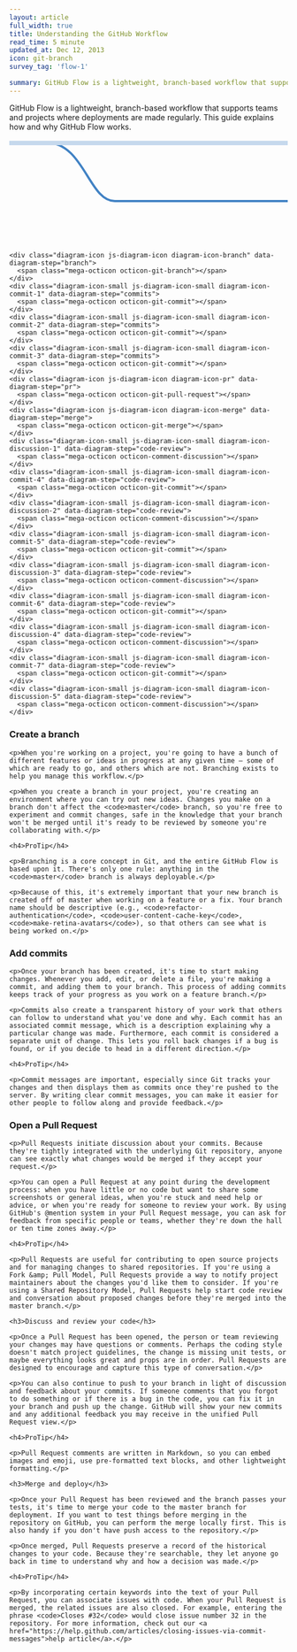 ```yaml
---
layout: article
full_width: true
title: Understanding the GitHub Workflow
read_time: 5 minute
updated_at: Dec 12, 2013
icon: git-branch
survey_tag: 'flow-1'

summary: GitHub Flow is a lightweight, branch-based workflow that supports teams and projects where deployments are made regularly. This guide explains how and why GitHub Flow works.
---
```


GitHub Flow is a lightweight, branch-based workflow that supports teams and projects where deployments are made regularly. This guide explains how and why GitHub Flow works.

<script type="text/javascript" src="flow.js"></script>
<link rel="stylesheet" type="text/css" href="flow.css">

<div class="scrollable-diagram js-scrollable-diagram">
  <div class="features-branch-diagram" id="js-features-branch-diagram">
    <svg width="930px" height="350" id="js-features-branch-diagram-svg" xmlns="http://www.w3.org/2000/svg">
      <path d="M66.2711864,5.96363636 C135.523206,5.96363636 143.460673,112 191.02837,112 C238.596067,112 681.049887,112 725.83852,112 C770.627152,112 786.056674,5.95721244 855.110732,5.96363636" id="js-branch-diagram-branch" stroke="#4182C4" stroke-width="4" fill="none"></path>
      <path d="M0,7 L766,7 L920,7" id="js-branch-diagram-master" stroke="#c6d9ed" stroke-width="8"></path>
      <path id="js-branch-diagram-arrow" d="M907.2,10 C910.98,8.95 915.22,8.05 918,7 C914.22,5.95 910.98,5.05 907.2,4" stroke="#c6d9ed" stroke-width="8" fill="none"></path>
    </svg>

    <div class="diagram-icon js-diagram-icon diagram-icon-branch" data-diagram-step="branch">
      <span class="mega-octicon octicon-git-branch"></span>
    </div>
    <div class="diagram-icon-small js-diagram-icon-small diagram-icon-commit-1" data-diagram-step="commits">
      <span class="mega-octicon octicon-git-commit"></span>
    </div>
    <div class="diagram-icon-small js-diagram-icon-small diagram-icon-commit-2" data-diagram-step="commits">
      <span class="mega-octicon octicon-git-commit"></span>
    </div>
    <div class="diagram-icon-small js-diagram-icon-small diagram-icon-commit-3" data-diagram-step="commits">
      <span class="mega-octicon octicon-git-commit"></span>
    </div>
    <div class="diagram-icon js-diagram-icon diagram-icon-pr" data-diagram-step="pr">
      <span class="mega-octicon octicon-git-pull-request"></span>
    </div>
    <div class="diagram-icon js-diagram-icon diagram-icon-merge" data-diagram-step="merge">
      <span class="mega-octicon octicon-git-merge"></span>
    </div>
    <div class="diagram-icon-small js-diagram-icon-small diagram-icon-discussion-1" data-diagram-step="code-review">
      <span class="mega-octicon octicon-comment-discussion"></span>
    </div>
    <div class="diagram-icon-small js-diagram-icon-small diagram-icon-commit-4" data-diagram-step="code-review">
      <span class="mega-octicon octicon-git-commit"></span>
    </div>
    <div class="diagram-icon-small js-diagram-icon-small diagram-icon-discussion-2" data-diagram-step="code-review">
      <span class="mega-octicon octicon-comment-discussion"></span>
    </div>
    <div class="diagram-icon-small js-diagram-icon-small diagram-icon-commit-5" data-diagram-step="code-review">
      <span class="mega-octicon octicon-git-commit"></span>
    </div>
    <div class="diagram-icon-small js-diagram-icon-small diagram-icon-discussion-3" data-diagram-step="code-review">
      <span class="mega-octicon octicon-comment-discussion"></span>
    </div>
    <div class="diagram-icon-small js-diagram-icon-small diagram-icon-commit-6" data-diagram-step="code-review">
      <span class="mega-octicon octicon-git-commit"></span>
    </div>
    <div class="diagram-icon-small js-diagram-icon-small diagram-icon-discussion-4" data-diagram-step="code-review">
      <span class="mega-octicon octicon-comment-discussion"></span>
    </div>
    <div class="diagram-icon-small js-diagram-icon-small diagram-icon-commit-7" data-diagram-step="code-review">
      <span class="mega-octicon octicon-git-commit"></span>
    </div>
    <div class="diagram-icon-small js-diagram-icon-small diagram-icon-discussion-5" data-diagram-step="code-review">
      <span class="mega-octicon octicon-comment-discussion"></span>
    </div>
  </div>
</div>

<div class="flow-content">

  <div class="panel-content js-panel-content js-panel-content-branch" data-step="branch">
    <h3>Create a branch</h3>

    <p>When you're working on a project, you're going to have a bunch of different features or ideas in progress at any given time – some of which are ready to go, and others which are not. Branching exists to help you manage this workflow.</p>

    <p>When you create a branch in your project, you're creating an environment where you can try out new ideas. Changes you make on a branch don't affect the <code>master</code> branch, so you're free to experiment and commit changes, safe in the knowledge that your branch won't be merged until it's ready to be reviewed by someone you're collaborating with.</p>

    <h4>ProTip</h4>

    <p>Branching is a core concept in Git, and the entire GitHub Flow is based upon it. There's only one rule: anything in the <code>master</code> branch is always deployable.</p>

    <p>Because of this, it's extremely important that your new branch is created off of master when working on a feature or a fix. Your branch name should be descriptive (e.g., <code>refactor-authentication</code>, <code>user-content-cache-key</code>, <code>make-retina-avatars</code>), so that others can see what is being worked on.</p>

  </div>

  <div class="panel-content js-panel-content js-panel-content-commits" data-step="commits">
    <h3>Add commits</h3>

    <p>Once your branch has been created, it's time to start making changes. Whenever you add, edit, or delete a file, you're making a commit, and adding them to your branch. This process of adding commits keeps track of your progress as you work on a feature branch.</p>

    <p>Commits also create a transparent history of your work that others can follow to understand what you've done and why. Each commit has an associated commit message, which is a description explaining why a particular change was made. Furthermore, each commit is considered a separate unit of change. This lets you roll back changes if a bug is found, or if you decide to head in a different direction.</p>

    <h4>ProTip</h4>

    <p>Commit messages are important, especially since Git tracks your changes and then displays them as commits once they're pushed to the server. By writing clear commit messages, you can make it easier for other people to follow along and provide feedback.</p>

  </div>

  <div class="panel-content js-panel-content js-panel-content-pr" data-step="pr">
    <h3>Open a Pull Request</h3>

    <p>Pull Requests initiate discussion about your commits. Because they're tightly integrated with the underlying Git repository, anyone can see exactly what changes would be merged if they accept your request.</p>

    <p>You can open a Pull Request at any point during the development process: when you have little or no code but want to share some screenshots or general ideas, when you're stuck and need help or advice, or when you're ready for someone to review your work. By using GitHub's @mention system in your Pull Request message, you can ask for feedback from specific people or teams, whether they're down the hall or ten time zones away.</p>

    <h4>ProTip</h4>

    <p>Pull Requests are useful for contributing to open source projects and for managing changes to shared repositories. If you're using a Fork &amp; Pull Model, Pull Requests provide a way to notify project maintainers about the changes you'd like them to consider. If you're using a Shared Repository Model, Pull Requests help start code review and conversation about proposed changes before they're merged into the master branch.</p>

  </div>

  <div class="panel-content js-panel-content js-panel-content-code-review" data-step="code-review">

    <h3>Discuss and review your code</h3>

    <p>Once a Pull Request has been opened, the person or team reviewing your changes may have questions or comments. Perhaps the coding style doesn't match project guidelines, the change is missing unit tests, or maybe everything looks great and props are in order. Pull Requests are designed to encourage and capture this type of conversation.</p>

    <p>You can also continue to push to your branch in light of discussion and feedback about your commits. If someone comments that you forgot to do something or if there is a bug in the code, you can fix it in your branch and push up the change. GitHub will show your new commits and any additional feedback you may receive in the unified Pull Request view.</p>

    <h4>ProTip</h4>

    <p>Pull Request comments are written in Markdown, so you can embed images and emoji, use pre-formatted text blocks, and other lightweight formatting.</p>

  </div>

  <div class="panel-content js-panel-content js-panel-content-merge" data-step="merge">

    <h3>Merge and deploy</h3>

    <p>Once your Pull Request has been reviewed and the branch passes your tests, it's time to merge your code to the master branch for deployment. If you want to test things before merging in the repository on GitHub, you can perform the merge locally first. This is also handy if you don't have push access to the repository.</p>

    <p>Once merged, Pull Requests preserve a record of the historical changes to your code. Because they're searchable, they let anyone go back in time to understand why and how a decision was made.</p>

    <h4>ProTip</h4>

    <p>By incorporating certain keywords into the text of your Pull Request, you can associate issues with code. When your Pull Request is merged, the related issues are also closed. For example, entering the phrase <code>Closes #32</code> would close issue number 32 in the repository. For more information, check out our <a href="https://help.github.com/articles/closing-issues-via-commit-messages">help article</a>.</p>

  </div>

  <a href="#" class="panel-nav prev js-panel-nav-prev" title="Previous">
    <span class="mega-octicon octicon-chevron-left"></span>
  </a>

  <a href="#" class="panel-nav next js-panel-nav-next" title="Next">
    <span class="mega-octicon octicon-chevron-right"></span>
  </a>


</div>

